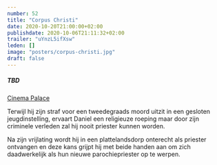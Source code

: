 ```yaml
---
number: 52
title: "Corpus Christi"
date: 2020-10-20T21:00:00+02:00
publishdate: 2020-10-06T21:11:32+02:00
trailer: "uYnzL5ifXsw"
leden: [] 
image: "posters/corpus-christi.jpg"
draft: false
---
```


##### TBD

[Cinema Palace](https://cinema-palace.be/nl/film/corpus-christi)

Terwijl hij zijn straf voor een tweedegraads moord uitzit in een gesloten
jeugdinstelling, ervaart Daniel een religieuze roeping maar door zijn criminele
verleden zal hij nooit priester kunnen worden.
<!--more-->
Na zijn vrijlating wordt hij in een plattelandsdorp onterecht als priester
ontvangen en deze kans grijpt hij met beide handen aan om zich daadwerkelijk
als hun nieuwe parochiepriester op te werpen.
